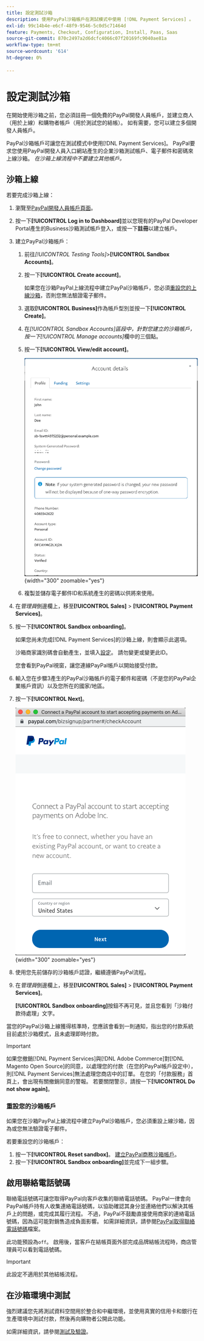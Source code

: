```yaml
---
title: 設定測試沙箱
description: 使用PayPal沙箱帳戶在測試模式中使用 [!DNL Payment Services] 。
exl-id: 99c14b4e-e6cf-48f9-9546-5c0d5c71464d
feature: Payments, Checkout, Configuration, Install, Paas, Saas
source-git-commit: 870c2497a2d6dcfc4066c07f20169fc9040ae81a
workflow-type: tm+mt
source-wordcount: '614'
ht-degree: 0%

---
```


# 設定測試沙箱

在開始使用沙箱之前，您必須註冊一個免費的PayPal開發人員帳戶，並建立商人（用於上線）和購物者帳戶（用於測試您的結帳）。 如有需要，您可以建立多個開發人員帳戶。

PayPal沙箱帳戶可讓您在測試模式中使用[!DNL Payment Services]。 PayPal要求您使用PayPal開發人員入口網站產生的企業沙箱測試帳戶、電子郵件和密碼來上線沙箱。 *在沙箱上線流程中不要建立其他帳戶。*

## 沙箱上線

若要完成沙箱上線：

1. 瀏覽至[PayPal開發人員帳戶頁面](https://developer.paypal.com/developer/accounts/)。
1. 按一下&#x200B;**[!UICONTROL Log in to Dashboard]**&#x200B;並以您現有的PayPal Developer Portal產生的Business沙箱測試帳戶登入，或按一下&#x200B;**註冊**&#x200B;以建立帳戶。
1. 建立PayPal沙箱帳戶：
   1. 前往&#x200B;_[!UICONTROL Testing Tools]_>**[!UICONTROL Sandbox Accounts]**。
   1. 按一下&#x200B;**[!UICONTROL Create account]**。

      如果您在沙箱PayPal上線流程中建立PayPal沙箱帳戶，您必須[重設您的上線沙箱](#reset-your-sandbox-account)，否則您無法驗證電子郵件。

   1. 選取&#x200B;**[!UICONTROL Business]**&#x200B;作為帳戶型別並按一下&#x200B;**[!UICONTROL Create]**。
   1. 在&#x200B;_[!UICONTROL Sandbox Accounts]_區段中，針對您建立的沙箱帳戶，按一下_[!UICONTROL Manage accounts]_&#x200B;欄中的三個點。
   1. 按一下&#x200B;**[!UICONTROL View/edit account]**。

      ![PayPal — 檢視/編輯沙箱帳戶](assets/onboarding-viewedit-sandbox.png){width="300" zoomable="yes"}

   1. 複製並儲存電子郵件ID和系統產生的密碼以供將來使用。

1. 在&#x200B;_管理員_&#x200B;側邊欄上，移至&#x200B;**[!UICONTROL Sales]** > **[!UICONTROL Payment Services]**。
1. 按一下&#x200B;**[!UICONTROL Sandbox onboarding]**。

   如果您尚未完成[!DNL Payment Services]的沙箱上線，則會顯示此選項。

   沙箱商家識別碼會自動產生，並填入[設定](configure-admin.md)。 請勿變更或變更此ID。

   您會看到PayPal視窗，讓您連線PayPal帳戶以開始接受付款。

1. 輸入您在步驟3產生的PayPal沙箱帳戶的電子郵件和密碼（不是您的PayPal企業帳戶資訊）以及您所在的國家/地區。
1. 按一下&#x200B;**[!UICONTROL Next]**。

   ![PayPal — 連線PayPal帳戶以進行付款](assets/paypal-connectacct.png){width="300" zoomable="yes"}

1. 使用您先前儲存的沙箱帳戶認證，繼續遵循PayPal流程。
1. 在&#x200B;_管理員_&#x200B;側邊欄上，移至&#x200B;**[!UICONTROL Sales]** > **[!UICONTROL Payment Services]**。

   **[!UICONTROL Sandbox onboarding]**&#x200B;按鈕不再可見，並且您看到「沙箱付款待處理」文字。

當您的PayPal沙箱上線獲得核準時，您應該會看到一則通知，指出您的付款系統目前處於沙箱模式，且未處理即時付款。

>[!IMPORTANT]
>
>如果您撤銷[!DNL Payment Services]與[!DNL Adobe Commerce]對[!DNL Magento Open Source]的同意，以處理您的付款（在您的PayPal帳戶設定中），則[!DNL Payment Services]無法處理您商店中的訂單。 在您的「付款服務」首頁上，會出現有關撤銷同意的警報。 若要關閉警示，請按一下&#x200B;**[!UICONTROL Do not show again]**。

### 重設您的沙箱帳戶

如果您在沙箱PayPal上線流程中建立PayPal沙箱帳戶，您必須重設上線沙箱，因為或您無法驗證電子郵件。

若要重設您的沙箱帳戶：

1. 按一下&#x200B;**[!UICONTROL Reset sandbox]**。 [建立PayPal商務沙箱帳戶](https://developer.paypal.com/docs/api-basics/sandbox/accounts/#create-a-business-sandbox-account)。
1. 按一下&#x200B;**[!UICONTROL Sandbox onboarding]**&#x200B;並完成下一組步驟。

## 啟用聯絡電話號碼

聯絡電話號碼可讓您取得PayPal向客戶收集的聯絡電話號碼。 PayPal一律會向PayPal帳戶持有人收集連絡電話號碼，以協助確認其身分並連絡他們以解決其帳戶上的問題，或完成其履行流程。 不過，PayPal不鼓勵直接使用商家的連絡電話號碼，因為這可能對銷售造成負面影響。 如需詳細資訊，請參閱[PayPal取得聯絡電話號碼](https://www.sandbox.paypal.com/businessmanage/preferences/website)檔案。

此功能預設為`off`。 啟用後，當客戶在結帳頁面外部完成品牌結帳流程時，商店管理員可以看到電話號碼。

>[!IMPORTANT]
>
>此設定不適用於其他結帳流程。

## 在沙箱環境中測試

強烈建議您先將測試資料空間用於整合和中繼環境，並使用真實的信用卡和銀行在生產環境中測試付款，然後再向購物者公開此功能。

如需詳細資訊，請參閱[測試及驗證](test-validate.md)。
